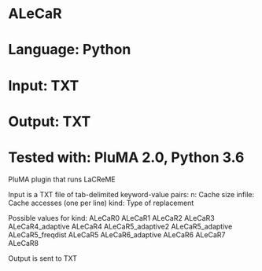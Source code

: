# ALeCaR
# Language: Python
# Input: TXT
# Output: TXT
# Tested with: PluMA 2.0, Python 3.6

PluMA plugin that runs LaCReME

Input is a TXT file of tab-delimited keyword-value pairs:
n: Cache size
infile: Cache accesses (one per line)
kind: Type of replacement

Possible values for kind:
 ALeCaR0
 ALeCaR1
 ALeCaR2
 ALeCaR3
 ALeCaR4_adaptive
 ALeCaR4
 ALeCaR5_adaptive2
 ALeCaR5_adaptive
 ALeCaR5_freqdist
 ALeCaR5
 ALeCaR6_adaptive
 ALeCaR6
 ALeCaR7
 ALeCaR8



Output is sent to TXT
